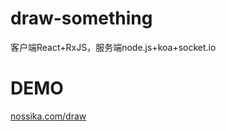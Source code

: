 # draw-something
客户端React+RxJS，服务端node.js+koa+socket.io
# DEMO
[nossika.com/draw](http://nossika.com/draw)
